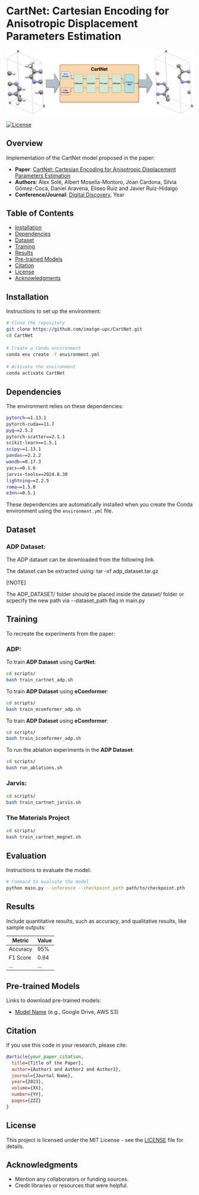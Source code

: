# CartNet: Cartesian Encoding for Anisotropic Displacement Parameters Estimation

![Pipeline](./fig/pipeline.png)

[![License](https://img.shields.io/badge/license-MIT-blue.svg)](LICENSE)


## Overview

Implementation of the CartNet model proposed in the paper:

- **Paper**: [CartNet: Cartesian Encoding for Anisotropic Displacement Parameters Estimation](link_to_paper)
- **Authors**: Àlex Solé, Albert Mosella-Montoro, Joan Cardona, Silvia Gómez-Coca, Daniel Aravena, Eliseo Ruiz and Javier Ruiz-Hidalgo
- **Conference/Journal**: [Digital Discovery](https://www.rsc.org/journals-books-databases/about-journals/digital-discovery/), Year

## Table of Contents

- [Installation](#installation)
- [Dependencies](#dependencies)
- [Dataset](#dataset)
- [Training](#training)
- [Results](#results)
- [Pre-trained Models](#pre-trained-models)
- [Citation](#citation)
- [License](#license)
- [Acknowledgments](#acknowledgments)


## Installation

Instructions to set up the environment:

```sh
# Clone the repository
git clone https://github.com/imatge-upc/CartNet.git
cd CartNet

# Create a Conda environment
conda env create -f environment.yml

# Activate the environment
conda activate CartNet
```

## Dependencies

The environment relies on these dependencies:

```sh
pytorch==1.13.1
pytorch-cuda==11.7
pyg==2.5.2
pytorch-scatter==2.1.1
scikit-learn==1.5.1
scipy==1.13.1
pandas==2.2.2
wandb==0.17.3
yacs==0.1.6
jarvis-tools==2024.8.30
lightning==2.2.5
roma==1.5.0
e3nn==0.5.1
```

These dependencies are automatically installed when you create the Conda environment using the `environment.yml` file.


## Dataset

### ADP Dataset:

The ADP dataset can be downloaded from the following link.

The dataset can be extracted using:
tar -xf adp_dataset.tar.gz

[!NOTE]

The ADP_DATASET/ folder should be placed inside the dataset/ folder or scpecify the new path via --dataset_path flag in main.py




## Training

To recreate the experiments from the paper:


### ADP:

To train **ADP Dataset** using **CartNet**:

```sh
cd scripts/
bash train_cartnet_adp.sh
```

To train **ADP Dataset** using **eComformer**:

```sh
cd scripts/
bash train_ecomformer_adp.sh
```
To train **ADP Dataset** using **eComformer**:

```sh
cd scripts/
bash train_icomformer_adp.sh
```

To run the ablation experiments in the **ADP Dataset**:

```sh
cd scripts/
bash run_ablations.sh
````

### Jarvis:

```sh
cd scripts/
bash train_cartnet_jarvis.sh
````

### The Materials Project

```sh
cd scripts/
bash train_cartnet_megnet.sh
```




## Evaluation

Instructions to evaluate the model:

```sh
# Command to evaluate the model
python main.py --inference --checkpoint_path path/to/checkpoint.pth
```

## Results

Include quantitative results, such as accuracy, and qualitative results, like sample outputs:

| Metric   | Value |
| -------- | ----- |
| Accuracy | 95%   |
| F1 Score | 0.94  |
| ...      | ...   |

## Pre-trained Models

Links to download pre-trained models:

- [Model Name](link_to_model) (e.g., Google Drive, AWS S3)


## Citation

If you use this code in your research, please cite:

```bibtex
@article{your_paper_citation,
  title={Title of the Paper},
  author={Author1 and Author2 and Author3},
  journal={Journal Name},
  year={2023},
  volume={XX},
  number={YY},
  pages={ZZZ}
}
```

## License

This project is licensed under the MIT License - see the [LICENSE](LICENSE) file for details.

## Acknowledgments

- Mention any collaborators or funding sources.
- Credit libraries or resources that were helpful.




